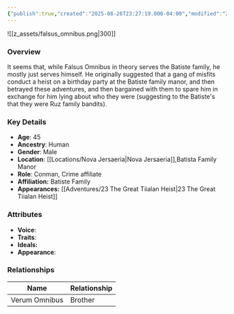 ```yaml
---
{"publish":true,"created":"2025-08-26T23:27:19.000-04:00","modified":"2025-10-03T15:48:54.948-04:00","published":"2025-10-03T15:48:54.948-04:00","cssclasses":"","Age":"45","Ancestry":["Human"],"Gender":"Male","Location":["[[Nova Jersaeria]]","Batista Family Manor"],"Role":"Conman, Crime affiliate","Affiliation":"Batiste Family","Appearances":["[[23 The Great Tiialan Heist]]"]}
---
```



![[z_assets/falsus_omnibus.png|300]]

### Overview
It seems that, while Falsus Omnibus in theory serves the Batiste family, he mostly just serves himself. He originally suggested that a gang of misfits conduct a heist on a birthday party at the Batiste family manor, and then betrayed these adventures, and then bargained with them to spare him in exchange for him lying about who they were (suggesting to the Batiste's that they were Ruz family bandits). 

### Key Details
- **Age**: 45
- **Ancestry**: Human
- **Gender**: Male
- **Location**: [[Locations/Nova Jersaeria\|Nova Jersaeria]],Batista Family Manor
- **Role**: Conman, Crime affiliate
- **Affiliation:** Batiste Family
- **Appearances:** [[Adventures/23 The Great Tiialan Heist\|23 The Great Tiialan Heist]]

### Attributes
- **Voice**: 
- **Traits**: 
- **Ideals:** 
- **Appearance**: 

### Relationships

| Name          | Relationship |
| ------------- | ------------ |
| Verum Omnibus | Brother      |

